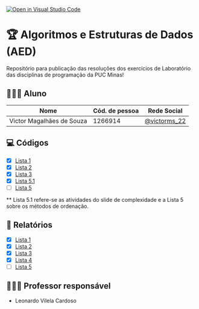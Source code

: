 [![Open in Visual Studio Code](https://classroom.github.com/assets/open-in-vscode-c66648af7eb3fe8bc4f294546bfd86ef473780cde1dea487d3c4ff354943c9ae.svg)](https://classroom.github.com/online_ide?assignment_repo_id=8266398&assignment_repo_type=AssignmentRepo)
# 🏆 Algoritmos e Estruturas de Dados (AED)
Repositório para publicação das resoluções dos exercícios de Laboratório das disciplinas de programação da PUC Minas!

## 👨🏼‍🎓 Aluno

|Nome|Cód. de pessoa|Rede Social|
|----|--------------|-----------|
|Victor Magalhães de Souza|1266914|[@victorms_22](https://www.instagram.com/victorms_22/?hl=en)|

## 💻 Códigos
- [x] [Lista 1](https://github.com/AED-PCO/lab-aed-pco-2022-2-VictorVM7/tree/main/codigo/Lista1)
- [x] [Lista 2](https://github.com/AED-PCO/lab-aed-pco-2022-2-VictorVM7/tree/main/codigo/Lista2)
- [x] [Lista 3](https://github.com/AED-PCO/lab-aed-pco-2022-2-VictorVM7/tree/main/codigo/Lista3)
- [x] [Lista 5.1](https://github.com/AED-PCO/lab-aed-pco-2022-2-VictorVM7/tree/main/codigo/Lista5.1)
- [ ] [Lista 5](https://github.com/AED-PCO/lab-aed-pco-2022-2-VictorVM7/tree/main/codigo/Lista5.1)

** Lista 5.1 refere-se as atividades do slide de complexidade e a Lista 5 sobre os métodos de ordenação.

## 📜 Relatórios
- [x] [Lista 1](https://github.com/AED-PCO/lab-aed-pco-2022-2-VictorVM7/blob/main/relatorio/Lista1.md)
- [x] [Lista 2](https://github.com/AED-PCO/lab-aed-pco-2022-2-VictorVM7/blob/main/relatorio/Lista2.md)
- [x] [Lista 3](https://github.com/AED-PCO/lab-aed-pco-2022-2-VictorVM7/blob/main/relatorio/Lista3.md)
- [x] [Lista 4](https://github.com/AED-PCO/lab-aed-pco-2022-2-VictorVM7/blob/main/relatorio/Lista4.md)
- [ ] [Lista 5](https://github.com/AED-PCO/lab-aed-pco-2022-2-VictorVM7/blob/main/relatorio/Lista5.md)

## 🧑🏽‍🏫 Professor responsável

* Leonardo Vilela Cardoso
